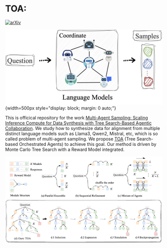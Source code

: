 # TOA: 

[![arXiv](https://img.shields.io/badge/arXiv-paper-b31b1b.svg)](https://arxiv.org/pdf/2412.17061) 

<!-- <div style="text-align: center;">
    <img src="./figures/mas.png" alt="" width="500px">
</div> -->

![](./figures/mas.png){width=500px style="display: block; margin: 0 auto;"}

This is officical repository for the work [Multi-Agent Sampling: Scaling Inference Compute for Data Synthesis with Tree Search-Based Agentic Collaboration](https://arxiv.org/pdf/2412.17061). We study how to synthesize data for alignment from multiple distinct language models such as Llama3, Qwen2, Mistral, etc, which is so called problem of multi-agent sampling. We propose [TOA]() (Tree Search-based Orchestrated Agents) to achieve this goal. Our method is driven by Monte Carlo Tree Search with a Reward Model integrated. 



![](./figures/method.png)
<!-- 
<div style="text-align: center;">
    <img src="./figures/method.png" alt="" width="500px">
</div> -->


